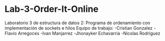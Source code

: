 # Lab-3-Order-It-Online
Laboratorio 3 de estructura de datos 2: Programa de ordenamiento con implementación de sockets e hilos
Equipo de trabajo:
-Cristian Gonzalez
-Flavio Arregoces
-Ivan Manjarrez
-Jhonayker Echavarria
-Nicolas Rodríguez
